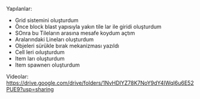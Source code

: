 Yapılanlar:


- Grid sistemini oluşturdum
- Önce block blast yapısıyla yakın tile lar ile giridi oluşturdum
- SOnra bu Tileların arasına mesafe koydum açtım
- Aralarındaki Lineları oluşturdum
- Objeleri sürükle bırak mekanizması yazıldı
- Cell leri oıluşturdum
- Item ları oluşturdum
- Item spawnerı oluşturdum 


Videolar: https://drive.google.com/drive/folders/1NvHDlYZ78K7NoY9dY4IWqI6u6E52PUE9?usp=sharing
